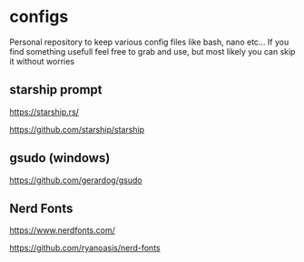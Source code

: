# configs

Personal repository to keep various config files like bash, nano etc...
If you find something usefull feel free to grab and use, but most likely you can skip it without worries


## starship prompt

https://starship.rs/

https://github.com/starship/starship


## gsudo (windows)

https://github.com/gerardog/gsudo


## Nerd Fonts

https://www.nerdfonts.com/

https://github.com/ryanoasis/nerd-fonts
